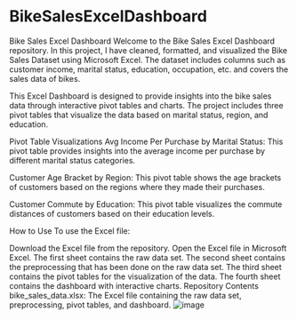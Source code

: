 # BikeSalesExcelDashboard
Bike Sales Excel Dashboard
Welcome to the Bike Sales Excel Dashboard repository. In this project, I have cleaned, formatted, and visualized the Bike Sales Dataset using Microsoft Excel. The dataset includes columns such as customer income, marital status, education, occupation, etc. and covers the sales data of bikes.



This Excel Dashboard is designed to provide insights into the bike sales data through interactive pivot tables and charts. The project includes three pivot tables that visualize the data based on marital status, region, and education.

Pivot Table Visualizations
Avg Income Per Purchase by Marital Status: This pivot table provides insights into the average income per purchase by different marital status categories.

Customer Age Bracket by Region: This pivot table shows the age brackets of customers based on the regions where they made their purchases.

Customer Commute by Education: This pivot table visualizes the commute distances of customers based on their education levels.

How to Use
To use the Excel file:

Download the Excel file from the repository.
Open the Excel file in Microsoft Excel.
The first sheet contains the raw data set.
The second sheet contains the preprocessing that has been done on the raw data set.
The third sheet contains the pivot tables for the visualization of the data.
The fourth sheet contains the dashboard with interactive charts.
Repository Contents
bike_sales_data.xlsx: The Excel file containing the raw data set, preprocessing, pivot tables, and dashboard.
![image](https://user-images.githubusercontent.com/79014168/230739228-7d659cb1-68cd-4f5f-b26c-5ea214471385.png)
